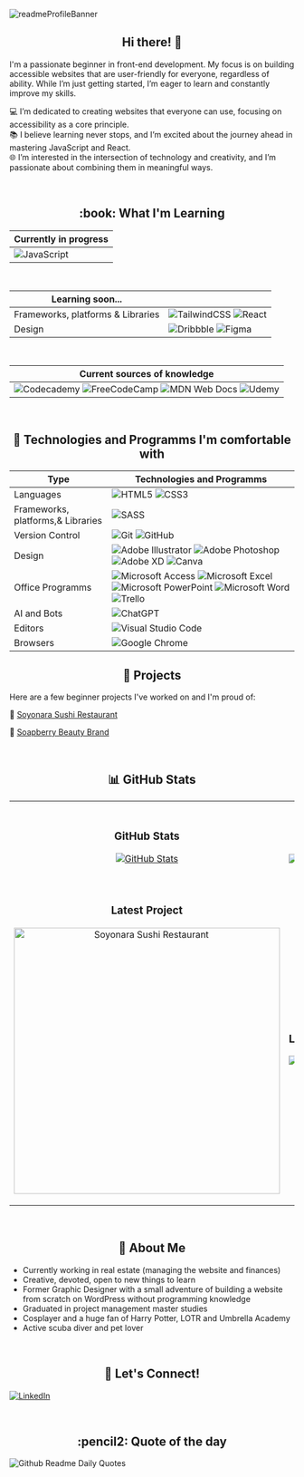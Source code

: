![readmeProfileBanner](https://github.com/user-attachments/assets/207d2910-ee64-42b6-a9e6-70fa6803c7d8)
<h2 align="center">Hi there! 👋</h2>

I'm a passionate beginner in front-end development. My focus is on building accessible websites that are user-friendly for everyone, regardless of ability. While I’m just getting started, I’m eager to learn and constantly improve my skills.

💻 I’m dedicated to creating websites that everyone can use, focusing on accessibility as a core principle.  
📚 I believe learning never stops, and I’m excited about the journey ahead in mastering JavaScript and React.  
🌐 I’m interested in the intersection of technology and creativity, and I’m passionate about combining them in meaningful ways.

<br>
 <h2 align="center">:book: What I'm Learning</h2>

|Currently in progress|
|--------|
| ![JavaScript](https://img.shields.io/badge/javascript-%23323330.svg?style=for-the-badge&logo=javascript&logoColor=%23F7DF1E) |

<BR>

| Learning soon... | |
| ------------- | ------------- |
|Frameworks, platforms & Libraries|![TailwindCSS](https://img.shields.io/badge/tailwindcss-%2338B2AC.svg?style=for-the-badge&logo=tailwind-css&logoColor=white) ![React](https://img.shields.io/badge/react-%2320232a.svg?style=for-the-badge&logo=react&logoColor=%2361DAFB)|
| Design | ![Dribbble](https://img.shields.io/badge/Dribbble-EA4C89?style=for-the-badge&logo=dribbble&logoColor=white) ![Figma](https://img.shields.io/badge/figma-%23F24E1E.svg?style=for-the-badge&logo=figma&logoColor=white) |

<BR>

| Current sources of knowledge |
| ------------- |
| ![Codecademy](https://img.shields.io/badge/Codecademy-FFF0E5?style=for-the-badge&logo=codecademy&logoColor=1F243A) ![FreeCodeCamp](https://img.shields.io/badge/Freecodecamp-%23123.svg?&style=for-the-badge&logo=freecodecamp&logoColor=green) ![MDN Web Docs](https://img.shields.io/badge/MDN_Web_Docs-black?style=for-the-badge&logo=mdnwebdocs&logoColor=white) ![Udemy](https://img.shields.io/badge/Udemy-A435F0?style=for-the-badge&logo=Udemy&logoColor=white) |


<br>
<h2 align="center"> 🔧 Technologies and Programms I'm comfortable with</h2>

| Type  | Technologies and Programms |
| ------------- | ------------- |
| Languages | ![HTML5](https://img.shields.io/badge/html5-%23E34F26.svg?style=for-the-badge&logo=html5&logoColor=white) ![CSS3](https://img.shields.io/badge/css3-%231572B6.svg?style=for-the-badge&logo=css3&logoColor=white) |
| Frameworks, platforms,& Libraries | ![SASS](https://img.shields.io/badge/SASS-hotpink.svg?style=for-the-badge&logo=SASS&logoColor=white) |
| Version Control | ![Git](https://img.shields.io/badge/git-%23F05033.svg?style=for-the-badge&logo=git&logoColor=white) ![GitHub](https://img.shields.io/badge/github-%23121011.svg?style=for-the-badge&logo=github&logoColor=white) |
| Design | ![Adobe Illustrator](https://img.shields.io/badge/adobe%20illustrator-%23FF9A00.svg?style=for-the-badge&logo=adobe%20illustrator&logoColor=white) ![Adobe Photoshop](https://img.shields.io/badge/adobe%20photoshop-%2331A8FF.svg?style=for-the-badge&logo=adobe%20photoshop&logoColor=white) ![Adobe XD](https://img.shields.io/badge/Adobe%20XD-470137?style=for-the-badge&logo=Adobe%20XD&logoColor=#FF61F6) ![Canva](https://img.shields.io/badge/Canva-%2300C4CC.svg?style=for-the-badge&logo=Canva&logoColor=white)  |
| Office Programms | ![Microsoft Access](https://img.shields.io/badge/Microsoft_Access-A4373A?style=for-the-badge&logo=microsoft-access&logoColor=white) ![Microsoft Excel](https://img.shields.io/badge/Microsoft_Excel-217346?style=for-the-badge&logo=microsoft-excel&logoColor=white) ![Microsoft PowerPoint](https://img.shields.io/badge/Microsoft_PowerPoint-B7472A?style=for-the-badge&logo=microsoft-powerpoint&logoColor=white) ![Microsoft Word](https://img.shields.io/badge/Microsoft_Word-2B579A?style=for-the-badge&logo=microsoft-word&logoColor=white) ![Trello](https://img.shields.io/badge/Trello-%23026AA7.svg?style=for-the-badge&logo=Trello&logoColor=white) |
| AI and Bots  | ![ChatGPT](https://img.shields.io/badge/chatGPT-74aa9c?style=for-the-badge&logo=openai&logoColor=white) |
| Editors | ![Visual Studio Code](https://img.shields.io/badge/Visual%20Studio%20Code-0078d7.svg?style=for-the-badge&logo=visual-studio-code&logoColor=white) |
| Browsers  | ![Google Chrome](https://img.shields.io/badge/Google%20Chrome-4285F4?style=for-the-badge&logo=GoogleChrome&logoColor=white)  |


<h2 align="center">🚀 Projects</h2>

Here are a few beginner projects I've worked on and I'm proud of:

🔗 [Soyonara Sushi Restaurant](https://github.com/AuensonScript/SoyonaraRestaurant)

🔗 [Soapberry Beauty Brand](https://github.com/AuensonScript/SoapberryBeautyBrand)

<br>
<h2 align="center">📊 GitHub Stats</h2>

<table width="100%">
  <tr>
    <td width="50%">
      <h3 align="center"><strong>GitHub Stats</strong></h3>
      <p align="center">
        <a href="https://github.com/AuensonScript">
          <img align="center" src="https://github-readme-stats.vercel.app/api?username=AuensonScript&theme=tokyonight&show_icons=true&hide_border=true&count_private=true" alt="GitHub Stats" />
        </a>
      </p>
    </td>
    <td width="50%">
      <h3 align="center"><strong>Streak Stat</strong></h3>
      <p align="center">
        <a href="https://github.com/AuensonScript">
          <img align="center" src="https://github-readme-streak-stats.herokuapp.com/?user=AuensonScript&theme=tokyonight&hide_border=true" alt="Streak Stats" />
        </a>
      </p>
    </td>
  </tr>
  <tr>
    <td width="50%">
      <h3 align="center"><strong>Latest Project</strong></h3>
      <p align="center">
        <a href="[https://github.com/AuensonScript/SoyonaraRestaurant](https://github.com/AuensonScript/SoyonaraRestaurant)">
          <img align="center" width="470" src="https://ghc.clait.sh/repo/AuensonScript/SoyonaraRestaurant?bg_color=1a1b27&title_color=3d59a1&text_color=4fd6be&icon_color=bb9af7&hide_border=true&show_user=false" alt="Soyonara Sushi Restaurant" />
        </a>
      </p>
    </td>
    <td width="50%">
      <h3 align="center"><strong>Top Languages</strong></h3>
      <p align="center">
        <a href="https://github.com/AuensonScript">
          <img align="center" src="https://github-readme-stats.vercel.app/api/top-langs/?username=AuensonScript&theme=tokyonight&show_icons=true&hide_border=true&layout=donut" alt="Top Language" />
        </a>
      </p>
    </td>
  </tr>
</table>
<br />

<h2 align="center">🌟 About Me</h2>

+ Currently working in real estate (managing the website and finances)
+ Creative, devoted, open to new things to learn
+ Former Graphic Designer with a small adventure of building a website from scratch on WordPress without programming knowledge
+ Graduated in project management master studies
+ Cosplayer and a huge fan of Harry Potter, LOTR and Umbrella Academy
+ Active scuba diver and pet lover

<br>
<h2 align="center">💬 Let's Connect!</h2>

[![LinkedIn](https://img.shields.io/badge/linkedin-%230077B5.svg?style=for-the-badge&logo=linkedin&logoColor=white)](https://www.linkedin.com/in/agnieszka-switaj/)

<br>
<h2 align="center">:pencil2: Quote of the day</h2>

![Github Readme Daily Quotes](https://readme-daily-quotes.vercel.app/api?author=Jane+Goodall&quote=What+you+do+makes+a+difference,+and+you+have+to+decide+what+kind+of+difference+you+want+to+make)

